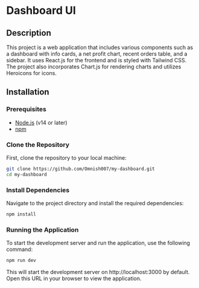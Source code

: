 # Dashboard UI

## Description

This project is a web application that includes various components such as a dashboard with info cards, a net profit chart, recent orders table, and a sidebar. It uses React.js for the frontend and is styled with Tailwind CSS. The project also incorporates Chart.js for rendering charts and utilizes Heroicons for icons.

## Installation

### Prerequisites

- [Node.js](https://nodejs.org/) (v14 or later)
- [npm](https://www.npmjs.com/)

### Clone the Repository

First, clone the repository to your local machine:

```bash
git clone https://github.com/Omnish007/my-dashboard.git
cd my-dashboard
```

### Install Dependencies

Navigate to the project directory and install the required dependencies:

```bash
npm install
```

### Running the Application

To start the development server and run the application, use the following command:

```bash
npm run dev
```

This will start the development server on http://localhost:3000 by default. Open this URL in your browser to view the application.

